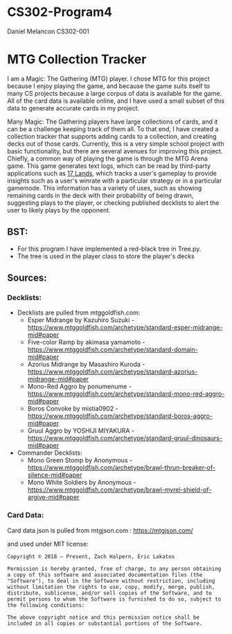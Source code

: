 # CS302-Program4
Daniel Melancon
CS302-001

# MTG Collection Tracker

I am a Magic: The Gathering (MTG) player. I chose MTG for this project because I enjoy playing the game, and because the game suits itself to many CS projects because a large corpus of data is available for the game. All of the card data is available online, and I have used a small subset of this data to generate accurate cards in my project.

Many Magic: The Gathering players have large collections of cards, and it can be a challenge keeping track of them all. To that end, I have created a collection tracker that supports adding cards to a collection, and creating decks out of those cards. Currently, this is a very simple school project with basic functionality, but there are several avenues for improving this project. Chiefly, a common way of playing the game is through the MTG Arena game. This game generates text logs, which can be read by third-party applications such as [17 Lands](https://www.17lands.com/), which tracks a user's gameplay to provide insights such as a user's winrate with a particular strategy or in a particular gamemode. This information has a variety of uses, such as showing remaining cards in the deck with their probability of being drawn, suggesting plays to the player, or checking published decklists to alert the user to likely plays by the opponent. 

## BST:
* For this program I have implemented a red-black tree in Tree.py. 
* The tree is used in the player class to store the player's decks

## Sources: 

### Decklists:
* Decklists are pulled from mtggoldfish.com:
    * Esper Midrange    by Kazuhiro Suzuki   -https://www.mtggoldfish.com/archetype/standard-esper-midrange-mid#paper
    * Five-color Ramp   by akimasa yamamoto  -https://www.mtggoldfish.com/archetype/standard-domain-mid#paper
    * Azorius Midrange  by Masashiro Kuroda  -https://www.mtggoldfish.com/archetype/standard-azorius-midrange-mid#paper
    * Mono-Red Aggro    by ponumenume        -https://www.mtggoldfish.com/archetype/standard-mono-red-aggro-mid#paper
    * Boros Convoke     by mistia0902        -https://www.mtggoldfish.com/archetype/standard-boros-aggro-mid#paper
    * Gruul Aggro       by YOSHIJI MIYAKURA  -https://www.mtggoldfish.com/archetype/standard-gruul-dinosaurs-mid#paper
* Commander Decklists:
    * Mono Green Stomp  by Anonymous         -https://www.mtggoldfish.com/archetype/brawl-thrun-breaker-of-silence-mid#paper
    * Mono White Soldiers by Anonymous       -https://www.mtggoldfish.com/archetype/brawl-myrel-shield-of-argive-mid#paper
 

### Card Data: 
Card data json is pulled from mtgjson.com : https://mtgjson.com/ 

and used under MIT license:
~~~
Copyright © 2018 – Present, Zach Halpern, Eric Lakatos

Permission is hereby granted, free of charge, to any person obtaining a copy of this software and associated documentation files (the "Software"), to deal in the Software without restriction, including without limitation the rights to use, copy, modify, merge, publish, distribute, sublicense, and/or sell copies of the Software, and to permit persons to whom the Software is furnished to do so, subject to the following conditions:

The above copyright notice and this permission notice shall be included in all copies or substantial portions of the Software.
~~~